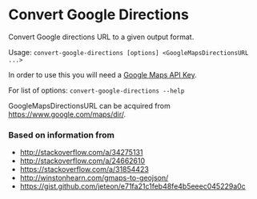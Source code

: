 # Convert Google Directions

Convert Google directions URL to a given output format.

Usage: `convert-google-directions [options] <GoogleMapsDirectionsURL ...>`

In order to use this you will need a [Google Maps API Key](https://developers.google.com/maps/documentation/javascript/get-api-key).

For list of options: `convert-google-directions --help`

GoogleMapsDirectionsURL can be acquired from https://www.google.com/maps/dir/.

### Based on information from

*  http://stackoverflow.com/a/34275131
*  http://stackoverflow.com/a/24662610
*  https://stackoverflow.com/a/31854423
*  http://winstonhearn.com/gmaps-to-geojson/
*  https://gist.github.com/jeteon/e71fa21c1feb48fe4b5eeec045229a0c
